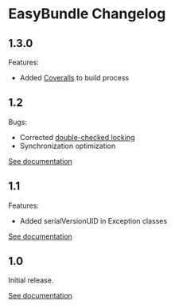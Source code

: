 # EasyBundle Changelog

## 1.3.0
Features:
* Added [Coveralls](https://coveralls.io/github/gabrysbiz/EasyBundle) to build process

## 1.2
Bugs:
* Corrected [double-checked locking](https://en.wikipedia.org/wiki/Double-checked_locking)
* Synchronization optimization

[See documentation](http://easy-bundle.projects.gabrys.biz/1.2/)

## 1.1
Features:
* Added serialVersionUID in Exception classes

[See documentation](http://easy-bundle.projects.gabrys.biz/1.1/)

## 1.0
Initial release.

[See documentation](http://easy-bundle.projects.gabrys.biz/1.0/)